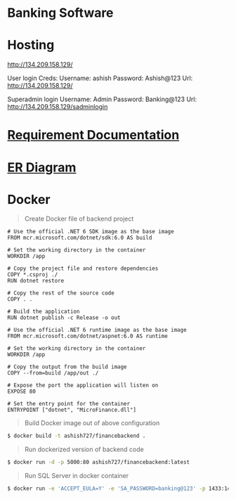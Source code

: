 # Banking Software

# Hosting
 http://134.209.158.129/ 

 User login Creds: 
 Username: ashish
 Password: Ashish@123
 Url: http://134.209.158.129/

 Superadmin login
 Username: Admin
 Password: Banking@123
 Url: http://134.209.158.129/sadminlogin

# [Requirement Documentation](https://drive.google.com/drive/folders/1yjGdrrZCC8MbEl-sCysheDCFVfe0Fe8_?usp=sharing)

# [ER Diagram](https://github.com/Banking-Software/Backend/blob/main/README/ER-Banking-Software.pdf)

# Docker

> Create Docker file of backend project

```docker
# Use the official .NET 6 SDK image as the base image
FROM mcr.microsoft.com/dotnet/sdk:6.0 AS build

# Set the working directory in the container
WORKDIR /app

# Copy the project file and restore dependencies
COPY *.csproj ./
RUN dotnet restore

# Copy the rest of the source code
COPY . .

# Build the application
RUN dotnet publish -c Release -o out

# Use the official .NET 6 runtime image as the base image
FROM mcr.microsoft.com/dotnet/aspnet:6.0 AS runtime

# Set the working directory in the container
WORKDIR /app

# Copy the output from the build image
COPY --from=build /app/out ./

# Expose the port the application will listen on
EXPOSE 80

# Set the entry point for the container
ENTRYPOINT ["dotnet", "MicroFinance.dll"]
```

> Build Docker image out of above configuration
```bash
$ docker build -t ashish727/financebackend .

```
> Run dockerized version of backend code
```bash
$ docker run -d -p 5000:80 ashish727/financebackend:latest 
```


> Run SQL Server in docker container
```bash
$ docker run -e 'ACCEPT_EULA=Y' -e 'SA_PASSWORD=banking@123' -p 1433:1433 --name sql_server_container -d mcr.microsoft.com/mssql/server:2022-latest
```
